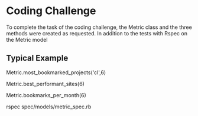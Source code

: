 # Coding Challenge
To complete the task of the coding challenge, the Metric class and the three methods were created as requested. In addition to the tests with Rspec on the Metric model

## Typical Example

Metric.most_bookmarked_projects('cl',6)

Metric.best_performant_sites(6)

Metric.bookmarks_per_month(6)


rspec spec/models/metric_spec.rb





